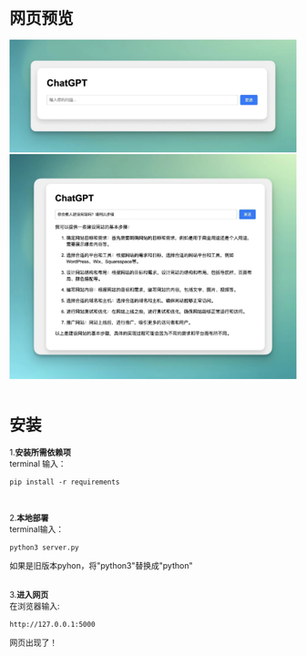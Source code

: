 # 网页预览
![图片](https://raw.githubusercontent.com/linxz-coder/img-folder/main/example.jpeg)
![图片](https://raw.githubusercontent.com/linxz-coder/img-folder/main/example2.jpeg)
<br><br>
# 安装
1.**安装所需依赖项**  
terminal 输入：
``` 
pip install -r requirements
```
<br>

2.**本地部署**  
terminal输入：
```
python3 server.py
```  
如果是旧版本pyhon，将"python3"替换成"python"
<br><br>

3.**进入网页**  
在浏览器输入:
```
http://127.0.0.1:5000
```
网页出现了！
<br>



